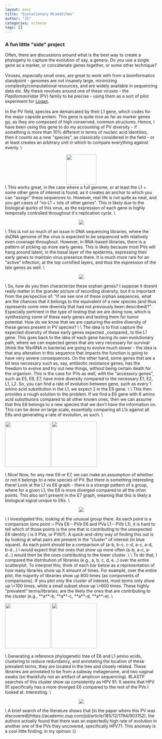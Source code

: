 ```yaml
---
layout: post
title: "Evolutionary Mismatches"
author: "JS"
categories: science
tags: []
---
```

### A fun little "side" project

Often, there are discussions around what is the best way to create a phylogeny to capture the evolution of say, a genera. Do you use a single gene as a marker, or concatenate genes together, or some other technique?
\
\
Viruses, especially small ones, are great to work with from a bioinformatics standpoint - genomes are not insanely large, minimizing complexity/computational resources, and are widely available in sequencing data etc. My thesis revolves around one of these viruses - the _Papillomaviridae_ (PV) family to be precise - using them as a sort of pilot experiment for [Logan](https://github.com/IndexThePlanet/Logan). 
\
\
In the PV field, species are demarcated by their L1 gene, which codes for the major capside protein. This gene is quite nice as far as marker genes go, as they are composed of high conserved, common structures. Hence, I have been using this gene to do my accounting of PV diversity - if something is more than 10% different in terms of nucleic acid identities, then it counts as a new "species", as classically considered in the field - or at least creates an arbitrary unit in which to compare everything against evenly.
\
<div style="text-align: center;">
<img src="https://github.com/syueqiao/cryptozoology/blob/main/assets/img/pvs_jr.png" width="100">
</div>
\
This works great, in the case where a full genome, or at least the L1 + some other gene of interest is found, as it creates an anchor to which you can "assign" these sequences to. However, real life is not quite as neat, and you get cases of "no L1 + lots of other genes". This is likely due to the biological quirks of this virus, as the expression of each gene is highly temporally controlled throughout it's replication cycle. 
\
<p align="center">
  <img src="https://github.com/syueqiao/cryptozoology/blob/main/assets/img/pvs_temp.png" />
</p>
\
This is not so much of an issue in DNA sequencing libraries, where the dsDNA genome of the virus is expected to be sequenced with relatively even coverage throughout. However, in RNA-based libraries, there is a pattern of picking up more early genes. This is likely because most PVs will hang around latent, in the basal layer of the epidermis, expressing their early genes to maintain virus presence there. It is much more rare for an "active" infection, at the top cornified layers, and thus the expression of the late genes as well.
\
<p align="center">
  <img src="https://github.com/syueqiao/cryptozoology/blob/main/assets/img/pvs_el.png" />
</p>
\
So, how do you then characterize these orphan genes? I suppose it doesnt really matter in the grander picture of recording diversity, but it is important from the perspective of: "If we see one of these orphan sequences, what are the chances that it belongs to the equivalent of a new species (and thus represents some new diveristy that had not previously been described)?". Especially pertinent in the type of testing that we are doing now, which is synthesizing some of these early genes and testing them for tumor potential. How do we know that we are capturing the entire diversity of these genes present in PV species?
\
\
The idea is to first capture the expected diversity of these early genes expected _compared_ to the L1 gene. This goes back to the idea of each gene having its own evolutionary path, where we can expected genes that are very necessary for survival (think the 16srRNA in bacteria) are going to evolve much slower - the idea is that any alteration in this sequence that impacts the function is going to have very severe consequences. On the other hand, some genes that are a bit less necessary such as, say, antibiotic resistance genes, has the freedom to evolve and try out new things, without being certain death for the organism. This is the case for PVs as well, with the "accessory genes", such as E5, E6, E7, have more diversity compared to the necessary E1, E2, L1, L2. So, you can find a rate of evolution between gene, such as every 1 amino acid substitution in the L1, we expect 2 in the E6 gene.
\
\
This then provides a rough solution to the problem. If we find a E6 gene with 6 amino acid substituions compared to all other known ones, then we can assume that this E6 belongs to a new species that we don't have the information on. This can be done on large scale, essentially comparing all L1s against all E6s and generating a rate of evolution, as such.
\
<p float="left">
  <img src="https://github.com/syueqiao/cryptozoology/blob/main/assets/img/pid_L1_pid_E6.png" width="150" />
  <img src="https://github.com/syueqiao/cryptozoology/blob/main/assets/img/pid_L1_pid_E7.png" width="150" /> 
</p>
\
Nice! Now, for any new E6 or E7, we can make an assumption of whether or not it belongs to a new species of PV. But there is something interesting there! Look at the L1 vs E6 graph - there is a strange pattern of a group, where for a given L1, the E6 is more diverged compared to all the other points. This also isn't present in the E7 graph, meaning that this is likely a biological signal unique to E6s.
\
<p align="center">
  <img src="https://github.com/syueqiao/cryptozoology/blob/main/assets/img/pid_L1_pid_E6_cric.png" />
</p>
\
I investigated this, looking at the unusual group there. As each point is a comparison (one point = PVa E6 – PVb E6 and PVa L1 – PVb L1), it is hard to tell which of those  points is the one that is contributing to the unexpected E6 identity ( is it PVa, or PVb?). A quick-and-dirty way of finding this out is by looking at what pairs are present in the “cluster” of interest (in blue square). As each point should be a comparison of (a-b, b-c, c-d, a-c, a-d, b-d...) I would expect that the ones that show up more often (a-b, a-c, a-d...) would then be the ones contributing to the lower cluster.
\
\
To do that, I compared the distribution of libraries (e.g., a, b, c, d, e...) over the entire scatterplot. To interpret this, think of each bar below as a representation of how many libraries show up X amount of times. For example, over the entire plot, the majority of libraries show up 800 times (as components of comparisons). If you plot only the cluster of interest, most terms only show up \<100 times, while a small subset show up \>600 times. These highly “prevalent” terms/libraries, are the likely the ones that are contributing to the cluster (e.g., **a**-b, **a**-c, **a**-d, **a**-e).
\
<p float="left">
  <img src="https://github.com/syueqiao/cryptozoology/blob/main/assets/img/pvs_cluster.png" width="150" />
  <img src="https://github.com/syueqiao/cryptozoology/blob/main/assets/img/pvs_all.png" width="150" /> 
</p>
\
Generating a reference phylogenetic tree of E6 and L1 amino acids, clustering to reduce redundancy, and annotating the location of these prevalent terms, they are located in the tree and closely related. These libraries are annotated to be from a subway metagenome, and two vaginal swabs (so thankfully not an artifact of amplicon sequencing). BLASTP searches of this cluster show up consistently as HPV 91. It seems that HPV 91 specifically has a more diverged E6 compared to the rest of the PVs I looked at. Interesting.
\
<p align="center">
  <img src="https://github.com/syueqiao/cryptozoology/blob/main/assets/img/pvs_phylo.png" />
</p>
\
A brief search of the literature shows that [in the paper where this PV was discovered](https://academic.oup.com/jid/article/185/12/1794/903152), the authors actually found that there was an expectedly high rate of evolution in another one of the PVs they uncovered, specifically HPV71. This anomaly is a cool little finding, in my opinion :\)